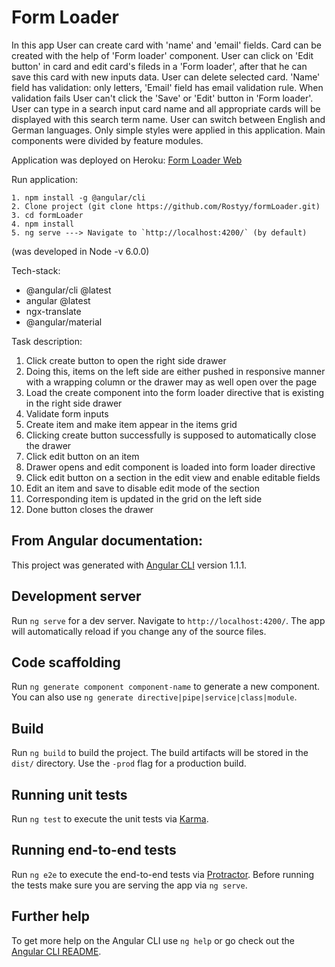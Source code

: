 # Form Loader

In this app User can create card with 'name' and 'email' fields. Card can be created with the help of 'Form loader' component. User can click on 'Edit button' in card and edit card's fileds in a 'Form loader', after that he can save this card with new inputs data. User can delete selected card. 'Name' field has validation: only letters, 'Email' field has email validation rule. When validation fails User can't click the 'Save' or 'Edit' button in 'Form loader'. User can type in a search input card name and all appropriate cards will be displayed with this search term name. User can switch between English and German languages. Only simple styles were applied in this application. Main components were divided by feature modules.

Application was deployed on Heroku: [Form Loader Web](https://form-loader.herokuapp.com/)

Run application:
```
1. npm install -g @angular/cli
2. Clone project (git clone https://github.com/Rostyy/formLoader.git)
3. cd formLoader
4. npm install
5. ng serve ---> Navigate to `http://localhost:4200/` (by default)
```
(was developed in Node -v 6.0.0)

Tech-stack:

* @angular/cli @latest
* angular @latest
* ngx-translate
* @angular/material

Task description:
1. Click create button to open the right side drawer
2. Doing this, items on the left side are either pushed in responsive manner with a wrapping column or the drawer may as well open over the page
3. Load the create component into the form loader directive that is existing in the right side drawer
4. Validate form inputs
5. Create item and make item appear in the items grid
6. Clicking create button successfully is supposed to automatically close the drawer
7. Click edit button on an item
8. Drawer opens and edit component is loaded into form loader directive
9. Click edit button on a section in the edit view and enable editable fields
10. Edit an item and save to disable edit mode of the section
11. Corresponding item is updated in the grid on the left side
12. Done button closes the drawer


## From Angular documentation:

This project was generated with [Angular CLI](https://github.com/angular/angular-cli) version 1.1.1.

## Development server

Run `ng serve` for a dev server. Navigate to `http://localhost:4200/`. The app will automatically reload if you change any of the source files.

## Code scaffolding

Run `ng generate component component-name` to generate a new component. You can also use `ng generate directive|pipe|service|class|module`.

## Build

Run `ng build` to build the project. The build artifacts will be stored in the `dist/` directory. Use the `-prod` flag for a production build.

## Running unit tests

Run `ng test` to execute the unit tests via [Karma](https://karma-runner.github.io).

## Running end-to-end tests

Run `ng e2e` to execute the end-to-end tests via [Protractor](http://www.protractortest.org/).
Before running the tests make sure you are serving the app via `ng serve`.

## Further help

To get more help on the Angular CLI use `ng help` or go check out the [Angular CLI README](https://github.com/angular/angular-cli/blob/master/README.md).
